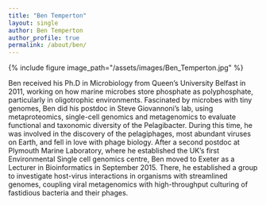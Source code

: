 ```yaml
---
title: "Ben Temperton"
layout: single
author: Ben Temperton
author_profile: true
permalink: /about/ben/
---
```

{% include figure image_path="/assets/images/Ben_Temperton.jpg" %}

Ben received his Ph.D in Microbiology from Queen’s University Belfast in 2011, working on how marine microbes store phosphate as polyphosphate, particularly in oligotrophic environments. Fascinated by microbes with tiny genomes, Ben did his postdoc in Steve Giovannoni’s lab, using metaproteomics, single-cell genomics and metagenomics to evaluate functional and taxonomic diversity of the Pelagibacter. During this time, he was involved in the discovery of the pelagiphages, most abundant viruses on Earth, and fell in love with phage biology. After a second postdoc at Plymouth Marine Laboratory, where he established the UK’s first Environmental Single cell genomics centre, Ben moved to Exeter as a Lecturer in Bioinformatics in September 2015. There, he established a group to investigate host-virus interactions in organisms with streamlined genomes, coupling viral metagenomics with high-throughput culturing of fastidious bacteria and their phages.
